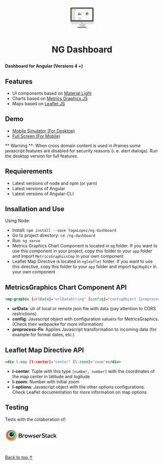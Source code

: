 <p align="center"><img src="src/assets/img/logo-dash5.png" style="margin: auto; width: 90px"></p>

<h1><p align="center">NG Dashboard</p></h1>

**Dashboard for Angular (Versions 4 +)**

## Features

- UI components based on <a href="https://github.com/YagoLopez/material-light" target="_blank">Material Light</a>
- Charts based on <a href="http://metricsgraphicsjs.org" target="_blank">Metrics Graphics JS</a>
- Maps based on <a href="http://leafletjs.com" target="_blank">Leaflet JS</a>

## Demo

- <a href="http://mobt.me/ZPt4" target="_blank">Mobile Simulator (For Desktop)</a>
- <a href="https://yagolopez.github.io/ng-dashboard/dist/" target="_blank">Full Screen (For Mobile)</a>

** Warning **:
When cross domain content is used in iframes some javascript features are disabled for
security reasons (i. e. alert dialogs). Run the desktop version for full features.

##  Requierements

- Latest versions of node and npm (or yarn)
- Latest versions of Angular
- Latest versions of Angular-CLI

## Insallation and Use

Using Node:
- Install: `npm install --save YagoLopez/ng-dashboard`
- Go to project directory: `cd /ng-dashboard`
- Run: `ng serve`
- Metrics Graphics Chart Component is located in `mg` folder. If you want to use this component in your project,
copy this folder to your `app` folder and import `MetricsGraphicsCmp` in your own component
- Leaflet Map Directive is located in `ngleaflet` folder. If you want to use this directive, copy this folder to your `app`
folder and import `NgLMapDir` in your own component

## MetricsGraphics Chart Component API

```XML
<mg-graphic [urlData]="urlDataString" [config]="configObject [preprocess-fn]="preprocessFn"></mg-graphic>
```

- **urlData**: ulr of local or remote json file with data (pay attention to CORS restrictions)
- **config**: Javascript object with configuration valuers for MetricsGraphics. (Check their webpacke for more information)
- **preprocess-Fn**: Applies Javascript transformation to incoming data (for example for format dates, etc.)


## Leaflet Map Directive API

```XML
<div l-map [l-center]="center" [l-zoom]="zoom"></div>
```

- **l-center**: Tuple with this type `[number, number]` with the coordinates of the map center in latitude and logitude
- **l-zoom**: Number with initial zoom
- **l-options**: Javascript object with the other options configurations. Check Leaflet documentation for more information on map options

## Testing

<div>Tests with the colaboration of:</div>
<a href="https://www.browserstack.com/" target="_blank"><img src="browserstack-logo.png" height="90px"></a>

<a href="#">Back to top &UpArrow;</a>
